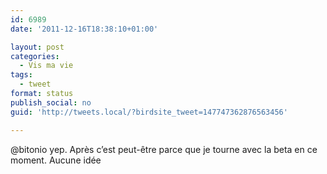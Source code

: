 ```yaml
---
id: 6989
date: '2011-12-16T18:38:10+01:00'

layout: post
categories:
  - Vis ma vie
tags:
  - tweet
format: status
publish_social: no
guid: 'http://tweets.local/?birdsite_tweet=147747362876563456'

---
```


@bitonio yep. Après c’est peut-être parce que je tourne avec la beta en ce moment. Aucune idée